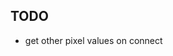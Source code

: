 <!-- 
Creating a 2D Multiplayer Game with Vue.js and Socket.io
by LogRocket

https://www.youtube.com/watch?v=JEYEpledOxs

Color picker
https://iro.js.org/guide.html

https://iro.js.org/advanced.html#custom-ui-layouts


Chat app
Vue, Nuxt
https://stfalcon.com/en/blog/post/chat-app-creation-vue.js-nuxt.js-node.js-socket.io-vue-socket.io-vuetify.js-technolog
https://nuxt-chat-app.herokuapp.com/?message=noUser


Pixelate
https://redstapler.co/how-to-create-pixelated-image-with-javascript/

pixelate filter
https://hackernoon.com/creating-a-pixelation-filter-for-creative-coding-fc6dc1d728b2



Blur
http://www.quasimondo.com/StackBlurForCanvas/StackBlurDemo.html



-->

## TODO

- get other pixel values on connect
